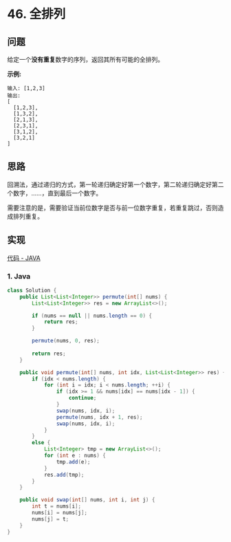 # 46. 全排列

## 问题

给定一个**没有重复**数字的序列，返回其所有可能的全排列。

**示例:**

```
输入: [1,2,3]
输出:
[
  [1,2,3],
  [1,3,2],
  [2,1,3],
  [2,3,1],
  [3,1,2],
  [3,2,1]
]
```

## 思路

回溯法，通过递归的方式，第一轮递归确定好第一个数字，第二轮递归确定好第二个数字，……，直到最后一个数字。

需要注意的是，需要验证当前位数字是否与前一位数字重复，若重复跳过，否则造成排列重复。

## 实现

[代码 - JAVA](Solution.java)

### 1. Java

```java
class Solution {
    public List<List<Integer>> permute(int[] nums) {
        List<List<Integer>> res = new ArrayList<>();

        if (nums == null || nums.length == 0) {
            return res;
        }

        permute(nums, 0, res);
        
        return res;
    }

    public void permute(int[] nums, int idx, List<List<Integer>> res) {
        if (idx < nums.length) {
            for (int i = idx; i < nums.length; ++i) {
                if (idx >= 1 && nums[idx] == nums[idx - 1]) {
                    continue;
                }
                swap(nums, idx, i);
                permute(nums, idx + 1, res);
                swap(nums, idx, i);
            }
        }
        else {
            List<Integer> tmp = new ArrayList<>();
            for (int e : nums) {
                tmp.add(e);
            }
            res.add(tmp);
        }
    }

    public void swap(int[] nums, int i, int j) {
        int t = nums[i];
        nums[i] = nums[j];
        nums[j] = t;
    }
}
```

